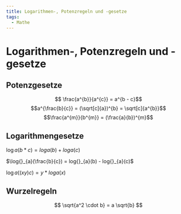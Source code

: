 ```yaml
---
title: Logarithmen-, Potenzregeln und -gesetze
tags:
  - Mathe
---
```

# Logarithmen-, Potenzregeln und -gesetze

## Potenzgesetze

$$ \frac{a^{b}}{a^{c}} = a^{b - c}$$
$$a^{\frac{b}{c}} = (\sqrt[c]{a})^{b} = \sqrt[c]{a^{b}}$$
$$\frac{a^{m}}{b^{m}} = (\frac{a}{b})^{m}$$

## Logarithmengesetze

log *a*(*b* * *c*) = *loga*(*b*) + *loga*(*c*)

$\log{}_{a}(\frac{b}{c}) = log{}_{a}(b) - log{}_{a}(c)$

log *a*((*xy*)*c*) = *y* * *loga*(*x*)

## Wurzelregeln

$$
\sqrt{a^2 \cdot b} = a \sqrt{b}
$$